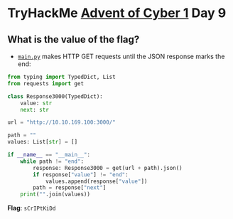 # TryHackMe [Advent of Cyber 1](https://tryhackme.com/room/25daysofchristmas) Day 9
## What is the value of the flag?
* [`main.py`](main.py) makes HTTP GET requests until the JSON response marks the end:
```python
from typing import TypedDict, List
from requests import get

class Response3000(TypedDict):
	value: str
	next: str

url = "http://10.10.169.100:3000/"

path = ""
values: List[str] = []

if __name__ == "__main__":
	while path != "end":
		response: Response3000 = get(url + path).json()
		if response["value"] != "end":
			values.append(response["value"])
		path = response["next"]
	print("".join(values))
```

**Flag**: `sCrIPtKiDd`